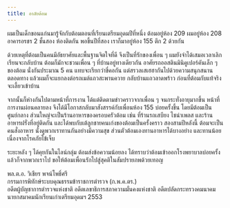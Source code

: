 ```yaml
---
title: อาลัยต้อม
---
```



ผมเป็นเด็กขอนแก่นมารู้จักกับต้อมตอนที่เรียนเตรียมอุดมปีที่หนึ่ง ต้อมอยู่ห้อง 209 ผมอยู่ห้อง 208 อาคารอรชร 2 ชั้นสอง ห้องติดกัน พอขึ้นปีที่สอง เราก็มาอยู่ห้อง 155 ตึก 2 ด้วยกัน

ด้วยเหตุที่ต้อมเป็นคนมีอัธยาศัยและพื้นฐานจิตใจที่ดี จึงเป็นที่รักของเพื่อน ๆ ผมยังจำได้เสมอเวลาเลิกเรียนจะกลับบ้าน ต้อมก็มักจะชวนเพื่อน ๆ ที่บ้านอยู่ทางเดียวกัน อาศัยรถออสตินมินิคูเปอร์คันเล็ก ๆ ของต้อม นั่งกันประมาณ 5 คน แทบจะเรียกว่าขี่คอกัน แต่สรวลเสเฮฮากันไปด้วยความสนุกสนานตลอดทาง แล้วผมก็จะแยกลงต่อรถเมล์แถวสะพานควาย กลับบ้านแถวลาดพร้าว ก่อนที่ต้อมกับแท้จริงจะเลี้ยวเข้าบ้าน

จากนั้นก็ห่างกันไปตามหน้าที่การงาน ได้แต่ติดตามข่าวคราวจากเพื่อน ๆ จนกระทั่งอายุมากขึ้น หน้าที่การงานผ่อนคลายลง จึงได้มีโอกาสกลับมาสังสรรค์กับเพื่อนห้อง 155 บ่อยครั้งขึ้น โดยมีต้อมเป็นศูนย์กลาง ส่วนใหญ่จะเป็นร้านอาหารของครอบครัวต้อม เช่น ที่ร้านรถเสบียง ไชน่าเพลส และร้านอาหารฝรั่งที่อยู่ติดกัน และได้พบกับเต้ลูกชายคนเก่งของต้อมเป็นครั้งคราว สองสามปีหลังนี้ ต้อมจะเป็นคนสั่งอาหาร นั่งดูพวกเราทานกันอย่างมีความสุข ส่วนตัวต้อมเองทานอาหารได้บางอย่าง และทานน้อย เนื่องจากโรคภัยไข้เจ็บ

ระยะหลัง ๆ ได้คุยกันในไลน์กลุ่ม ต้อมส่งข้อความน้อยลง ได้ทราบว่าต้อมเข้าออกโรงพยาบาลบ่อยครั้งแล้วก็จากพวกเราไป ขอให้ต้อมเพื่อนรักไปสู่สุคติในสัมปรายภพด้วยเทอญ

พล.ต.อ. วิเชียร พจน์โพธิ์ศรี  
กรรมการพิทักษ์ระบบคุณธรรมข้าราชการตำรวจ (ก.พ.ค.ตร.)  
อดีตผู้บัญชาการตำรวจแห่งชาติ อดีตเลขาธิการสภาความมั่นคงแห่งชาติ อดีตปลัดกระทรวงคมนาคม  
นายกสมาคมนักเรียนเก่าเตรียมอุดมฯ 2553

